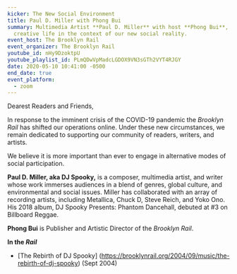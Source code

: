 ```yaml
---
kicker: The New Social Environment
title: Paul D. Miller with Phong Bui
summary: Multimedia Artist **Paul D. Miller** with host **Phong Bui**, discuss
  creative life in the context of our new social reality.
event_host: The Brooklyn Rail
event_organizer: The Brooklyn Rail
youtube_id: nHy9DzoktpU
youtube_playlist_id: PLmQDwVpMadcLGDOX9VN3sGTh2VYT4RJGY
date: 2020-05-10 10:41:00 -0500
end_date: true
event_platform:
  - zoom
---
```

Dearest Readers and Friends,

In response to the imminent crisis of the COVID-19 pandemic the _Brooklyn Rail_ has shifted our operations online. Under these new circumstances, we remain dedicated to supporting our community of readers, writers, and artists.

We believe it is more important than ever to engage in alternative modes of social participation.

**Paul D. Miller, aka DJ Spooky,** is a composer, multimedia artist, and writer whose work immerses audiences in a blend of genres, global culture, and environmental and social issues. Miller has collaborated with an array of recording artists, including Metallica, Chuck D, Steve Reich, and Yoko Ono. His 2018 album, DJ Spooky Presents: Phantom Dancehall, debuted at #3 on Billboard Reggae.

**Phong Bui** is Publisher and Artistic Director of the _Brooklyn Rail_.

**In the _Rail_**

-   [The Rebirth of DJ Spooky] (https://brooklynrail.org/2004/09/music/the-rebirth-of-dj-spooky) (Sept 2004)
